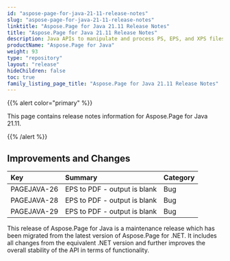 ```yaml
---
id: "aspose-page-for-java-21-11-release-notes"
slug: "aspose-page-for-java-21-11-release-notes"
linktitle: "Aspose.Page for Java 21.11 Release Notes"
title: "Aspose.Page for Java 21.11 Release Notes"
description: Java APIs to manipulate and process PS, EPS, and XPS files. This page contains new Aspose.Page for Java features, enhancement, and bug fixes in 2021, version 21.11.
productName: "Aspose.Page for Java"
weight: 93
type: "repository"
layout: "release"
hideChildren: false
toc: true
family_listing_page_title: "Aspose.Page for Java 21.11 Release Notes"
---
```


{{% alert color="primary" %}}

This page contains release notes information for Aspose.Page for Java 21.11.

{{% /alert %}}
## **Improvements and Changes**

|**Key**|**Summary**|**Category**|
| :- | :- | :- |
|PAGEJAVA-26|EPS to PDF - output is blank|Bug|
|PAGEJAVA-28|EPS to PDF - output is blank|Bug|
|PAGEJAVA-29|EPS to PDF - output is blank|Bug|

This release of Aspose.Page for Java is a maintenance release which has been migrated from the latest version of Aspose.Page for .NET. It includes all changes from the equivalent .NET version and further improves the overall stability of the API in terms of functionality.
